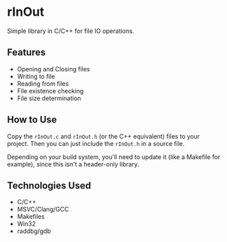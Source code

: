 # rInOut

Simple library in C/C++ for file IO operations.

## Features

- Opening and Closing files
- Writing to file
- Reading from files
- File existence checking
- File size determination

## How to Use

Copy the <code>rInOut.c</code> and <code>rInOut.h</code> (or the C++ equivalent) files to your project. Then you can just include the <code>rInOut.h</code> in a source file.

Depending on your build system, you'll need to update it (like a Makefile for example), since this isn't a header-only library.

## Technologies Used

- C/C++
- MSVC/Clang/GCC
- Makefiles
- Win32
- raddbg/gdb
